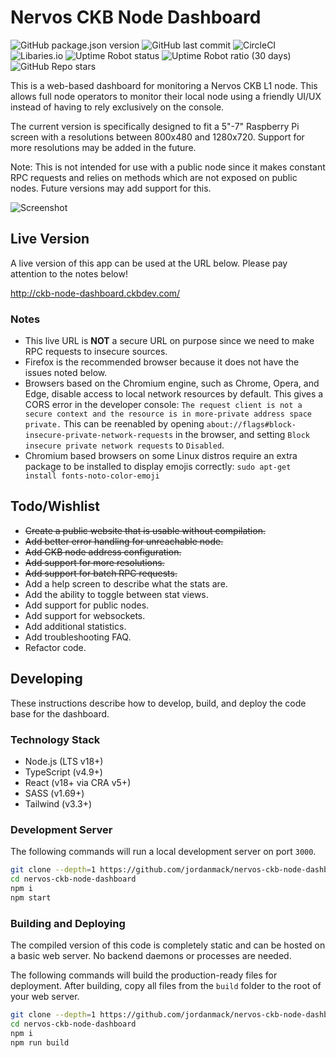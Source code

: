 # Nervos CKB Node Dashboard

![GitHub package.json version](https://img.shields.io/github/package-json/v/jordanmack/nervos-ckb-node-dashboard)
![GitHub last commit](https://img.shields.io/github/last-commit/jordanmack/nervos-ckb-node-dashboard)
![CircleCI](https://img.shields.io/circleci/build/github/jordanmack/nervos-ckb-node-dashboard)
![Libaries.io](https://img.shields.io/librariesio/release/github/jordanmack/nervos-ckb-node-dashboard)
![Uptime Robot status](https://img.shields.io/uptimerobot/status/m795828299-fd5c1e9b56e9626b4b966d9c)
![Uptime Robot ratio (30 days)](https://img.shields.io/uptimerobot/ratio/m795828299-fd5c1e9b56e9626b4b966d9c)
![GitHub Repo stars](https://img.shields.io/github/stars/jordanmack/nervos-ckb-node-dashboard?style=social)

This is a web-based dashboard for monitoring a Nervos CKB L1 node. This allows full node operators to monitor their local node using a friendly UI/UX instead of having to rely exclusively on the console.

The current version is specifically designed to fit a 5"-7" Raspberry Pi screen with a resolutions between 800x480 and 1280x720. Support for more resolutions may be added in the future.

Note: This is not intended for use with a public node since it makes constant RPC requests and relies on methods which are not exposed on public nodes. Future versions may add support for this.

![Screenshot](https://user-images.githubusercontent.com/37931/280556136-825c272e-aa2f-4766-93e1-009e8cd10cc6.png)

## Live Version

A live version of this app can be used at the URL below. Please pay attention to the notes below!

http://ckb-node-dashboard.ckbdev.com/

### Notes
- This live URL is **NOT** a secure URL on purpose since we need to make RPC requests to insecure sources.
- Firefox is the recommended browser because it does not have the issues noted below.
- Browsers based on the Chromium engine, such as Chrome, Opera, and Edge, disable access to local network resources by default. This gives a CORS error in the developer console: `The request client is not a secure context and the resource is in more-private address space private.` This can be reenabled by opening `about://flags#block-insecure-private-network-requests` in the browser, and setting `Block insecure private network requests` to `Disabled`.
- Chromium based browsers on some Linux distros require an extra package to be installed to display emojis correctly: `sudo apt-get install fonts-noto-color-emoji`

## Todo/Wishlist

- ~~Create a public website that is usable without compilation.~~
- ~~Add better error handling for unreachable node.~~
- ~~Add CKB node address configuration.~~
- ~~Add support for more resolutions.~~
- ~~Add support for batch RPC requests.~~
- Add a help screen to describe what the stats are.
- Add the ability to toggle between stat views.
- Add support for public nodes.
- Add support for websockets.
- Add additional statistics.
- Add troubleshooting FAQ.
- Refactor code.

## Developing

These instructions describe how to develop, build, and deploy the code base for the dashboard.

### Technology Stack
- Node.js (LTS v18+)
- TypeScript (v4.9+)
- React (v18+ via CRA v5+)
- SASS (v1.69+)
- Tailwind (v3.3+)

### Development Server

The following commands will run a local development server on port `3000`.

```sh
git clone --depth=1 https://github.com/jordanmack/nervos-ckb-node-dashboard.git
cd nervos-ckb-node-dashboard
npm i
npm start
```

### Building and Deploying

The compiled version of this code is completely static and can be hosted on a basic web server. No backend daemons or processes are needed. 

The following commands will build the production-ready files for deployment. After building, copy all files from the `build` folder to the root of your web server.

```sh
git clone --depth=1 https://github.com/jordanmack/nervos-ckb-node-dashboard.git
cd nervos-ckb-node-dashboard
npm i
npm run build
```
